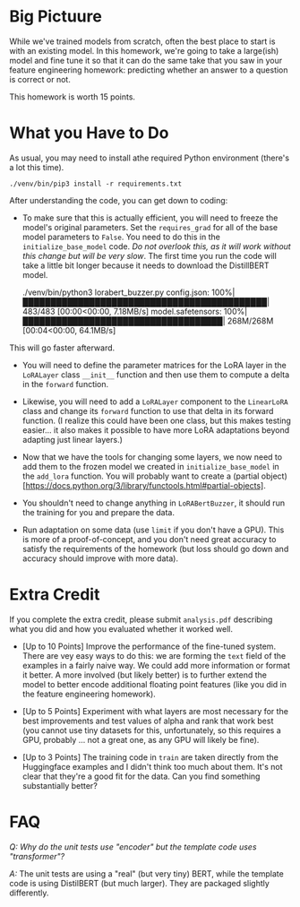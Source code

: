 
Big Pictuure
=====

While we've trained models from scratch, often the best place to start is with
an existing model.  In this homework, we're going to take a large(ish) model
and fine tune it so that it can do the same take that you saw in your feature
engineering homework: predicting whether an answer to a question is correct or
not.

This homework is worth 15 points.

What you Have to Do
=====

As usual, you may need to install athe required Python environment (there's a lot this time).

    ./venv/bin/pip3 install -r requirements.txt

After understanding the code, you can get down to coding:

* To make sure that this is actually efficient, you will need to freeze the
  model's original parameters.  Set the `requires_grad` for all of the base
  model parameters to `False`.  You need to do this in the
  `initialize_base_model` code.  *Do not overlook this, as it will work
  without this change but will be very slow*.  The first time you run the code will take a little bit longer because it needs
to download the DistillBERT model.

    ./venv/bin/python3 lorabert_buzzer.py 
    config.json: 100%|████████████████████████████████████████████| 483/483 [00:00<00:00, 7.18MB/s]
    model.safetensors: 100%|████████████████████████████████████| 268M/268M [00:04<00:00, 64.1MB/s]

This will go faster afterward.


* You will need to define the parameter matrices for the LoRA layer in the
  `LoRALayer` class `__init__` function and then use them to compute a delta
  in the `forward` function.

* Likewise, you will need to add a `LoRALayer` component to the `LinearLoRA`
  class and change its `forward` function to use that delta in its forward
  function.  (I realize this could have been one class, but this makes testing
  easier... it also makes it possible to have more LoRA adaptations beyond
  adapting just linear layers.)

* Now that we have the tools for changing some layers, we now need to add them
  to the frozen model we created in `initialize_base_model` in the `add_lora`
  function.  You will probably want to create a (partial
  object)[https://docs.python.org/3/library/functools.html#partial-objects].  

* You shouldn't need to change anything in `LoRABertBuzzer`, it should run the
  training for you and prepare the data.

* Run adaptation on some data (use `limit` if you don't have a GPU).  This is
  more of a proof-of-concept, and you don't need great accuracy to satisfy the
  requirements of the homework (but loss should go down and accuracy should
  improve with more data).


Extra Credit
======

If you complete the extra credit, please submit `analysis.pdf` describing what
you did and how you evaluated whether it worked well.

* [Up to 10 Points] Improve the performance of the fine-tuned system.  There
  are vey easy ways to do this: we are forming the `text` field of the
  examples in a fairly naive way.  We could add more information or format it
  better.  A more involved (but likely better) is to further extend the model
  to better encode additional floating point features (like you did in the
  feature engineering homework).

* [Up to 5 Points] Experiment with what layers are most necessary for the best
  improvements and test values of alpha and rank that work best (you cannot
  use tiny datasets for this, unfortunately, so this requires a GPU, probably
  ... not a great one, as any GPU will likely be fine).

* [Up to 3 Points] The training code in `train` are taken directly from the
  Huggingface examples and I didn't think too much about them.  It's not clear
  that they're a good fit for the data.  Can you find something substantially
  better?  


FAQ
========

*Q: Why do the unit tests use "encoder" but the template code uses "transformer"?*

*A:* The unit tests are using a "real" (but very tiny) BERT, while the template code is using DistilBERT (but much larger).  They are packaged slightly differently.
